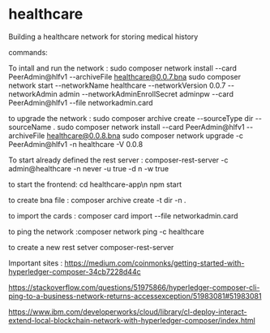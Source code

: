 # healthcare

Building a healthcare network for storing medical history

commands:

To intall and run the network :
sudo composer network install --card PeerAdmin@hlfv1 --archiveFile healthcare@0.0.7.bna
sudo composer network start --networkName healthcare --networkVersion 0.0.7 --networkAdmin admin --networkAdminEnrollSecret adminpw --card PeerAdmin@hlfv1 --file networkadmin.card

to upgrade the network :
sudo composer archive create --sourceType dir --sourceName .
sudo composer network install --card PeerAdmin@hlfv1 --archiveFile healthcare@0.0.8.bna
sudo composer network upgrade -c PeerAdmin@hlfv1 -n healthcare -V 0.0.8

To start already defined the rest server :
composer-rest-server -c admin@healthcare -n never -u true -d n -w true

to start the frontend:
cd healthcare-app\n
npm start

to create bna file : composer archive create -t dir -n . 

to import the cards : composer card import --file networkadmin.card

to ping the network :composer network ping -c healthcare 

to create a new rest setver 
composer-rest-server

Important sites :
https://medium.com/coinmonks/getting-started-with-hyperledger-composer-34cb7228d44c

https://stackoverflow.com/questions/51975866/hyperledger-composer-cli-ping-to-a-business-network-returns-accessexception/51983081#51983081

https://www.ibm.com/developerworks/cloud/library/cl-deploy-interact-extend-local-blockchain-network-with-hyperledger-composer/index.html
